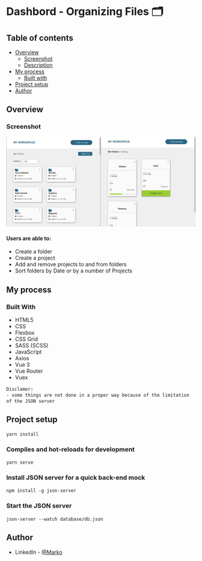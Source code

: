 # Dashbord - Organizing Files :card_index_dividers:	

## Table of contents

- [Overview](#overview)
  - [Screenshot](#screenshot)
  - [Description](#users-are-able-to)
- [My process](#my-process)
  - [Built with](#built-with)
- [Project setup](#project-setup)
- [Author](#author)

## Overview

### Screenshot

![](./images/dashboardSrcShot.png)

#### Users are able to:

* Create a folder
* Create a project
* Add and remove projects to and from folders 
* Sort folders by Date or by a number of Projects

## My process

### Built With
- HTML5
- CSS
- Flexbox
- CSS Grid
- SASS (SCSS)
- JavaScript
- Axios
- Vue 3
- Vue Router
- Vuex
```
Disclamer:
- some things are not done in a proper way because of the limitation of the JSON server
```

## Project setup
```
yarn install
```
### Compiles and hot-reloads for development
```
yarn serve
```

### Install JSON server for a quick back-end mock
```
npm install -g json-server
```
### Start the JSON server
```
json-server --watch database/db.json
```
## Author

- LinkedIn - [@Marko](https://www.linkedin.com/in/marko-hristovski-77b9a6149/)


